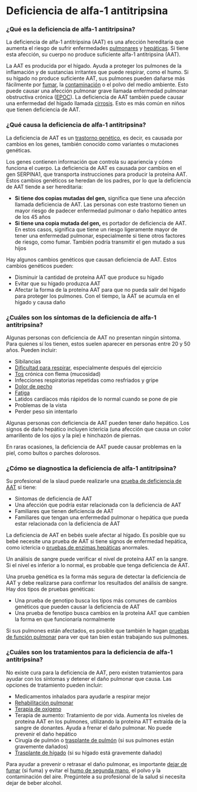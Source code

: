Deficiencia de alfa-1 antitripsina
==================================


### ¿Qué es la deficiencia de alfa-1 antitripsina?


La deficiencia de alfa-1 antitripsina (AAT) es una afección hereditaria que aumenta el riesgo de sufrir enfermedades [pulmonares](https://medlineplus.gov/spanish/lungdiseases.html) y [hepáticas](https://medlineplus.gov/spanish/liverdiseases.html). Si tiene esta afección, su cuerpo no produce suficiente alfa-1 antitripsina (AAT).


La AAT es producida por el hígado. Ayuda a proteger los pulmones de la inflamación y de sustancias irritantes que puede respirar, como el humo. Si su hígado no produce suficiente AAT, sus pulmones pueden dañarse más fácilmente por [fumar](https://medlineplus.gov/spanish/smoking.html), la [contaminación](https://medlineplus.gov/spanish/airpollution.html) o el polvo del medio ambiente. Esto puede causar una afección pulmonar grave llamada enfermedad pulmonar obstructiva crónica ([EPOC](https://medlineplus.gov/spanish/copd.html)). La deficiencia de AAT también puede causar una enfermedad del hígado llamada [cirrosis](https://medlineplus.gov/spanish/cirrhosis.html). Esto es más común en niños que tienen deficiencia de AAT.


### ¿Qué causa la deficiencia de alfa-1 antitripsina?


La deficiencia de AAT es un [trastorno genético](https://medlineplus.gov/spanish/geneticdisorders.html), es decir, es causada por cambios en los genes, también conocido como variantes o mutaciones genéticas.


Los genes contienen información que controla su apariencia y cómo funciona el cuerpo. La deficiencia de AAT es causada por cambios en el gen SERPINA1, que transporta instrucciones para producir la proteína AAT. Estos cambios genéticos se heredan de los padres, por lo que la deficiencia de AAT tiende a ser hereditaria:


* **Si tiene dos copias mutadas del gen,** significa que tiene una afección llamada deficiencia de AAT. Las personas con este trastorno tienen un mayor riesgo de padecer enfermedad pulmonar o daño hepático antes de los 45 años
* **Si tiene una copia mutada del gen,** es portador de deficiencia de AAT. En estos casos, significa que tiene un riesgo ligeramente mayor de tener una enfermedad pulmonar, especialmente si tiene otros factores de riesgo, como fumar. También podría transmitir el gen mutado a sus hijos


Hay algunos cambios genéticos que causan deficiencia de AAT. Estos cambios genéticos pueden:


* Disminuir la cantidad de proteína AAT que produce su hígado
* Evitar que su hígado produzca AAT
* Afectar la forma de la proteína AAT para que no pueda salir del hígado para proteger los pulmones. Con el tiempo, la AAT se acumula en el hígado y causa daño


### ¿Cuáles son los síntomas de la deficiencia de alfa-1 antitripsina?


Algunas personas con deficiencia de AAT no presentan ningún síntoma. Para quienes sí los tienen, estos suelen aparecer en personas entre 20 y 50 años. Pueden incluir:


* Sibilancias
* [Dificultad para respirar](https://medlineplus.gov/spanish/breathingproblems.html), especialmente después del ejercicio
* [Tos](https://medlineplus.gov/spanish/cough.html) crónica con flema (mucosidad)
* Infecciones respiratorias repetidas como resfriados y gripe
* [Dolor de pecho](https://medlineplus.gov/spanish/chestpain.html)
* [Fatiga](https://medlineplus.gov/spanish/fatigue.html)
* Latidos cardíacos más rápidos de lo normal cuando se pone de pie
* Problemas de la vista
* Perder peso sin intentarlo


Algunas personas con deficiencia de AAT pueden tener daño hepático. Los signos de daño hepático incluyen ictericia (una afección que causa un color amarillento de los ojos y la pie) e hinchazón de piernas.


En raras ocasiones, la deficiencia de AAT puede causar problemas en la piel, como bultos o parches dolorosos.


### ¿Cómo se diagnostica la deficiencia de alfa-1 antitripsina?


Su profesional de la slaud puede realizarle una [prueba de deficiencia de AAT](https://medlineplus.gov/spanish/pruebas-de-laboratorio/prueba-de-alfa-1-antitripsina/) si tiene:


* Síntomas de deficiencia de AAT
* Una afección que podría estar relacionada con la deficiencia de AAT
* Familiares que tienen deficiencia de AAT
* Familiares que tengan una enfermedad pulmonar o hepática que pueda estar relacionada con la deficiencia de AAT


La deficiencia de AAT en bebés suele afectar al hígado. Es posible que su bebé necesite una prueba de AAT si tiene signos de enfermedad hepática, como ictericia o [pruebas de enzimas hepáticas](https://medlineplus.gov/spanish/pruebas-de-laboratorio/pruebas-funcionales-hepaticas/) anormales.


Un análisis de sangre puede verificar el nivel de proteína AAT en la sangre. Si el nivel es inferior a lo normal, es probable que tenga deficiencia de AAT.


Una prueba genética es la forma más segura de detectar la deficiencia de AAT y debe realizarse para confirmar los resultados del análisis de sangre. Hay dos tipos de pruebas genéticas:


* Una prueba de genotipo busca los tipos más comunes de cambios genéticos que pueden causar la deficiencia de AAT
* Una prueba de fenotipo busca cambios en la proteína AAT que cambien la forma en que funcionaría normalmente


Si sus pulmones están afectados, es posible que también le hagan [pruebas de función pulmonar](https://medlineplus.gov/spanish/pruebas-de-laboratorio/pruebas-de-funcion-pulmonar/) para ver qué tan bien están trabajando sus pulmones.


### ¿Cuáles son los tratamientos para la deficiencia de alfa-1 antitripsina?


No existe cura para la deficiencia de AAT, pero existen tratamientos para ayudar con los síntomas y detener el daño pulmonar que causa. Las opciones de tratamiento pueden incluir:


* Medicamentos inhalados para ayudarle a respirar mejor
* [Rehabilitación pulmonar](https://medlineplus.gov/spanish/pulmonaryrehabilitation.html)
* [Terapia de oxigeno](https://medlineplus.gov/spanish/oxygentherapy.html)
* Terapia de aumento: Tratamiento de por vida. Aumenta los niveles de proteína AAT en los pulmones, utilizando la proteína ATT extraída de la sangre de donantes. Ayuda a frenar el daño pulmonar. No puede prevenir el daño hepático
* Cirugía de pulmón o [trasplante de pulmón](https://medlineplus.gov/spanish/lungtransplantation.html) (si sus pulmones están gravemente dañados)
* [Trasplante de hígado](https://medlineplus.gov/spanish/livertransplantation.html) (si su hígado está gravemente dañado)


Para ayudar a prevenir o retrasar el daño pulmonar, es importante [dejar de fumar](https://medlineplus.gov/spanish/quittingsmoking.html) (si fuma) y evitar el [humo de segunda mano](https://medlineplus.gov/spanish/secondhandsmoke.html), el polvo y la contaminación del aire. Pregúntele a su profesional de la salud si necesita dejar de beber alcohol.

